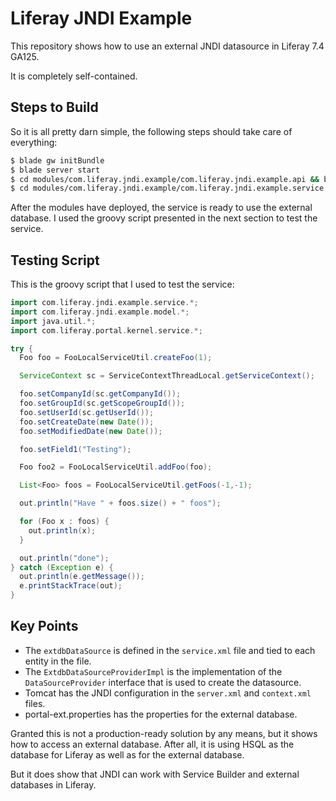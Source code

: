 # Liferay JNDI Example

This repository shows how to use an external JNDI datasource in Liferay 7.4 GA125.

It is completely self-contained.

## Steps to Build

So it is all pretty darn simple, the following steps should take care of everything:

```bash
$ blade gw initBundle
$ blade server start
$ cd modules/com.liferay.jndi.example/com.liferay.jndi.example.api && blade gw clean deploy
$ cd modules/com.liferay.jndi.example/com.liferay.jndi.example.service && blade gw clean deploy
```

After the modules have deployed, the service is ready to use the external database. I used the groovy script
presented in the next section to test the service.
## Testing Script

This is the groovy script that I used to test the service:

```groovy
import com.liferay.jndi.example.service.*;
import com.liferay.jndi.example.model.*;
import java.util.*;
import com.liferay.portal.kernel.service.*;

try {
  Foo foo = FooLocalServiceUtil.createFoo(1);

  ServiceContext sc = ServiceContextThreadLocal.getServiceContext();

  foo.setCompanyId(sc.getCompanyId());
  foo.setGroupId(sc.getScopeGroupId());
  foo.setUserId(sc.getUserId());
  foo.setCreateDate(new Date());
  foo.setModifiedDate(new Date());

  foo.setField1("Testing");

  Foo foo2 = FooLocalServiceUtil.addFoo(foo);

  List<Foo> foos = FooLocalServiceUtil.getFoos(-1,-1);

  out.println("Have " + foos.size() + " foos");

  for (Foo x : foos) {
    out.println(x);
  }

  out.println("done");
} catch (Exception e) {
  out.println(e.getMessage());
  e.printStackTrace(out);
}
```

## Key Points

- The `extdbDataSource` is defined in the `service.xml` file and tied to each entity in the file.
- The `ExtdbDataSourceProviderImpl` is the implementation of the `DataSourceProvider` interface that is used to 
  create the datasource.
- Tomcat has the JNDI configuration in the `server.xml` and `context.xml` files.
- portal-ext.properties has the properties for the external database.

Granted this is not a production-ready solution by any means, but it shows how to access an external database.
After all, it is using HSQL as the database for Liferay as well as for the external database.

But it does show that JNDI can work with Service Builder and external databases in Liferay.
